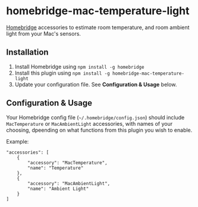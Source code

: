 # homebridge-mac-temperature-light

[Homebridge](https://github.com/nfarina/homebridge) accessories to estimate room temperature, and room ambient light from your Mac's sensors.

## Installation

1. Install Homebridge using `npm install -g homebridge`
2. Install this plugin using `npm install -g homebridge-mac-temperature-light`
3. Update your configuration file. See **Configuration & Usage** below.

## Configuration & Usage
Your Homebridge config file (`~/.homebridge/config.json`) should include `MacTemperature` or `MacAmbientLight` accessories, with names of your choosing, dpeending on what functions from this plugin you wish to enable.

Example:
```
"accessories": [
    {
        "accessory": "MacTemperature",
        "name": "Temperature"
    },
    {
        "accessory": "MacAmbientLight",
        "name": "Ambient Light"
    }
]
```
